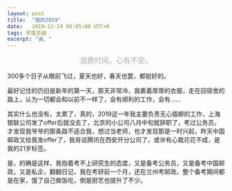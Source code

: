 ```yaml
---
layout: post
title:  "我的2019"
date:   2019-12-24 09:05:00 UTC+8   
tags: 年度总结
excerpt: "诶、"
---
```




<div style="text-align: center;font-size: 1.2em;color: #AAA;">浪费时间，心有不安。</div>

300多个日子从眼前飞过，夏天也好，春天也罢，都挺好的。

最好记住的仍旧是新年的第一天，那天非常冷，我裹着厚厚的衣服，走在回宿舍的路上，认为一切都会和以前不一样了，会有顺利的工作，会有……

其实什么也没有，太累了，真的，2019这一年我主要负责无心插柳的工作，上海银联公司发了offer后就没去了，北京的小公司八月中旬就辞职了，考过公务员，才发现我爷爷的那条路不适合我，想过当老师，也才发现那是一时兴起，昨天中国邮政又给我发offer了，我哥说腾讯在西安开分公司了，或许有心栽花花不成，是我的21岁标签。  

是，的确是这样，我抱着考不上研究生的态度，又是备考公务员，又是备考中国邮政，又是私企，翻翻日记，我在考研前一个月，还在兰州考邮政。整个备考期间都是在家，饿了自己做饭吃，倒是厨艺也提升了不少。
